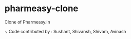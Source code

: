 # pharmeasy-clone
Clone of Pharmeasy.in


~ Code contributed by : Sushant, Shivansh, Shivam, Avinash
